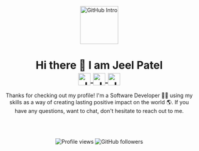 <!--
**Devjeel/Devjeel** is a ✨ _special_ ✨ repository because its `README.md` (this file) appears on your GitHub profile.

Here are some ideas to get you started:

- 🔭 I’m currently working on ...
- 🌱 I’m currently learning ...
- 👯 I’m looking to collaborate on ...
- 🤔 I’m looking for help with ...
- 💬 Ask me about ...
- 📫 How to reach me: ...
- 😄 Pronouns: ...
- ⚡ Fun fact: ...
-->

<p align="center">
  <img width="100px" src="https://res.cloudinary.com/anuraghazra/image/upload/v1594908242/logo_ccswme.svg" align="center" alt="GitHub Intro" />
</p>
<h1 align="center">Hi there 👋 I am Jeel Patel
  <br>
<a href="https://www.linkedin.com/in/devjeel/" target="_blank">
  <img align="center" alt="Jeel @LinkedIn" title="LinkedIn" width="32px" src="https://cdn.jsdelivr.net/npm/simple-icons@v4/icons/linkedin.svg"/>
</a>
<a href="mailto:jeelhp02@gmail.com" target="_blank">
  <img align="center" alt="Jeel @Mail" title="Email" width="32px" src="https://cdn.jsdelivr.net/npm/simple-icons@v4/icons/gmail.svg" />
</a>
<a href="https://stackoverflow.com/users/10355808/mega-j" target="_blank">
  <img align="center" alt="Jeel @Stackoverflow" title="Stackoverflow" width="32px" src="https://cdn.jsdelivr.net/npm/simple-icons@v4/icons/stackoverflow.svg" />
</a>
</h1>

<p align="center">
Thanks for checking out my profile! I'm a Software Developer 🧑‍💻 using my skills as a way of creating lasting positive impact on the world 🌎. If you have any questions, want to chat, don't hesitate to reach out to me.
</p>

<br>
<br>

<p align="center">
<img align="center" alt="Profile views" src="https://komarev.com/ghpvc/?username=Devjeel&style=flat-square&color=green" />
<img align="center" alt="GitHub followers" src="https://img.shields.io/github/followers/Devjeel.svg?style=social&label=Follow&maxAge=2592000)](https://github.com/Devjeel?tab=followers" />
</p>
